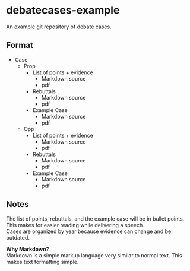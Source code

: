 # debatecases-example
An example git repository of debate cases.

## Format 

  * Case
    * Prop
      * List of points + evidence
        * Markdown source
        * pdf
      * Rebuttals
        * Markdown source
        * pdf
      * Example Case
        * Markdown source
        * pdf
    * Opp 
      * List of points + evidence
        * Markdown source
        * pdf
      * Rebuttals
        * Markdown source
        * pdf
      * Example Case
        * Markdown source
        * pdf
 
 ## Notes
 
 The list of points, rebuttals, and the example case will be in bullet points. This makes for easier reading while delivering a speech.  
 Cases are organized by year because evidence can change and be outdated.
 
 
 **Why Markdown?**  
 Markdown is a simple markup language very similar to normal text. This makes text formatting simple.
